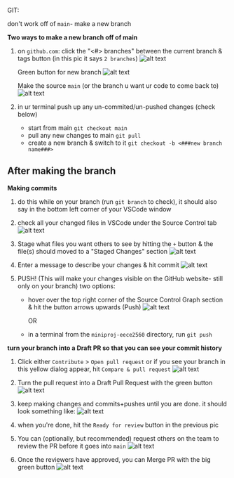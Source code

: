 GIT:

don't work off of  `main`- make a new branch 

**Two ways to make a new branch off of main**

1. on `github.com`:
    click the "<#> branches" between the current branch & tags button (in this pic it says `2 branches`)
    ![alt text](readmeimgs/image-1.png)

    Green button for new branch
    ![alt text](readmeimgs/image.png)

    Make the source `main` (or the branch u want ur code to come back to)
    ![alt text](readmeimgs/image-2.png)
    

2. in ur terminal
    push up any un-commited/un-pushed changes (check below)

    - start from main `git checkout main`
    - pull any new changes to main `git pull`
    - create a new branch & switch to it `git checkout -b <###new branch name###>`





**After making the branch**
-

**Making commits**
    
1. do this while on your branch (run `git branch` to check), it should also say in the bottom left corner of your VSCode window
    
2. check all your changed files in VSCode under the Source Control tab
    ![alt text](readmeimgs/image-4.png)

3. Stage what files you want others to see by hitting the `+` button & the file(s) should moved to a "Staged Changes" section
    ![alt text](readmeimgs/image-5.png)

4. Enter a message to describe your changes & hit commit 
    ![alt text](readmeimgs/image-6.png)

5. PUSH! (This will make your changes visible on the GitHub website- still only on your branch) two options:

    - hover over the top right corner of the Source Control Graph section & hit the button arrows upwards (Push)
        ![alt text](readmeimgs/image-7.png)

        OR

    - in a terminal from the `miniproj-eece2560` directory, run `git push`



**turn your branch into a Draft PR so that you can see your commit history**

1. Click either `Contribute` > `Open pull request` or if you see your branch in this yellow dialog appear, hit `Compare & pull request`
    ![alt text](readmeimgs/image-9.png)

2. Turn the pull request into a Draft Pull Request with the green button
    ![alt text](readmeimgs/image-11.png)

3. keep making changes and commits+pushes until you are done. it should look something like:
![alt text](readmeimgs/image-12.png)

4. when you're done, hit the `Ready for review` button in the previous pic

5. You can (optionally, but recommended) request others on the team to review the PR before it goes into `main`
![alt text](readmeimgs/image-13.png)

6. Once the reviewers have approved, you can Merge PR with the big green button
![alt text](readmeimgs/image-14.png)

